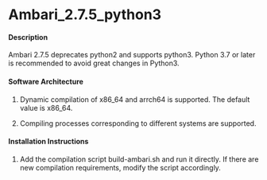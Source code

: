 ﻿# Ambari_2.7.5_python3



#### Description
Ambari 2.7.5 deprecates python2 and supports python3. Python 3.7 or later is recommended to avoid great changes in Python3.



#### Software Architecture



1. Dynamic compilation of x86_64 and arrch64 is supported. The default value is x86_64.



2. Compiling processes corresponding to different systems are supported.



#### Installation Instructions



1. Add the compilation script build-ambari.sh and run it directly. If there are new compilation requirements, modify the script accordingly.

